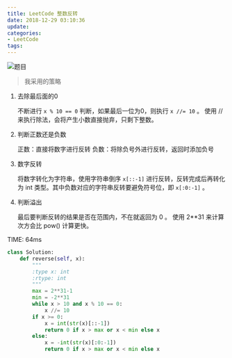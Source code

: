 ```yaml
---
title: LeetCode 整数反转
date: 2018-12-29 03:10:36
update:
categories:
- LeetCode
tags:
---
```

![题目](https://cos5-1255991898.cos.ap-chongqing.myqcloud.com/tk/%E6%89%B9%E6%B3%A8%202018-12-29%20030945.jpg)

> 我采用的策略

1. 去除最后面的0
    
    不断进行 `x % 10 == 0` 判断，如果最后一位为0，则执行 `x //= 10` 。 使用 // 来执行除法，会将产生小数直接抛弃，只剩下整数。

2. 判断正数还是负数

    正数：直接将数字进行反转
    负数：将除负号外进行反转，返回时添加负号

3. 数字反转

    将数字转化为字符串，使用字符串倒序 `x[::-1]` 进行反转，反转完成后再转化为 int 类型。其中负数对应的字符串反转要避免符号位，即 `x[:0:-1]` 。

4. 判断溢出

    最后要判断反转的结果是否在范围内，不在就返回为 0 。 使用 2**31 来计算次方会比 pow() 计算更快。

TIME: 64ms
```python
class Solution:
    def reverse(self, x):
        """
        :type x: int
        :rtype: int
        """
        max = 2**31-1
        min = -2**31
        while x > 10 and x % 10 == 0:
            x //= 10
        if x >= 0:
            x = int(str(x)[::-1])
            return 0 if x > max or x < min else x
        else:
            x = -int(str(x)[:0:-1])
            return 0 if x > max or x < min else x
```